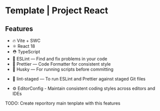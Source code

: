 # Template | Project React

## Features

- 🔥 Vite + SWC
- ⚛️ React 18
- ⛑ TypeScript
- 📏 ESLint — Find and fix problems in your code
- 💖 Prettier — Code Formatter for consistent style
- 🐶 Husky — For running scripts before committing
<!-- - 📄 Commitizen — To define a standard way of committing rules -->
<!-- - 🚓 Commitlint — Make sure your commit messages follow the convention -->
<!-- - 🖌 Renovate — Keep your dependencies up to date -->
- 🚫 lint-staged — To run ESLint and Prettier against staged Git files
<!-- - 👷 PR Workflow — Run Type Check & Linters on all Pull Requests -->
- ⚙️ EditorConfig - Maintain consistent coding styles across editors and IDEs

TODO: Create reporitory main tenplate with this features
